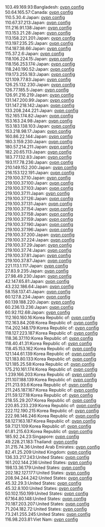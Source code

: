 103.49.169.93:Bangladesh: [ovpn config](vpn/103_49_169_93.ovpn)  
50.64.165.57:Canada: [ovpn config](vpn/50_64_165_57.ovpn)  
110.5.30.4:Japan: [ovpn config](vpn/110_5_30_4.ovpn)  
110.67.37.213:Japan: [ovpn config](vpn/110_67_37_213.ovpn)  
111.216.91.138:Japan: [ovpn config](vpn/111_216_91_138.ovpn)  
113.153.21.28:Japan: [ovpn config](vpn/113_153_21_28.ovpn)  
113.158.221.201:Japan: [ovpn config](vpn/113_158_221_201.ovpn)  
113.197.235.25:Japan: [ovpn config](vpn/113_197_235_25.ovpn)  
114.187.38.66:Japan: [ovpn config](vpn/114_187_38_66.ovpn)  
115.37.2.6:Japan: [ovpn config](vpn/115_37_2_6.ovpn)  
118.106.224.15:Japan: [ovpn config](vpn/118_106_224_15.ovpn)  
118.156.253.174:Japan: [ovpn config](vpn/118_156_253_174.ovpn)  
118.240.190.52:Japan: [ovpn config](vpn/118_240_190_52.ovpn)  
119.173.255.183:Japan: [ovpn config](vpn/119_173_255_183.ovpn)  
121.109.77.83:Japan: [ovpn config](vpn/121_109_77_83.ovpn)  
126.25.132.230:Japan: [ovpn config](vpn/126_25_132_230.ovpn)  
126.77.185.5:Japan: [ovpn config](vpn/126_77_185_5.ovpn)  
126.91.216.219:Japan: [ovpn config](vpn/126_91_216_219.ovpn)  
131.147.200.99:Japan: [ovpn config](vpn/131_147_200_99.ovpn)  
131.147.218.142:Japan: [ovpn config](vpn/131_147_218_142.ovpn)  
133.208.244.221:Japan: [ovpn config](vpn/133_208_244_221.ovpn)  
152.165.174.82:Japan: [ovpn config](vpn/152_165_174_82.ovpn)  
153.163.24.98:Japan: [ovpn config](vpn/153_163_24_98.ovpn)  
153.183.138.103:Japan: [ovpn config](vpn/153_183_138_103.ovpn)  
153.218.98.17:Japan: [ovpn config](vpn/153_218_98_17.ovpn)  
160.86.22.144:Japan: [ovpn config](vpn/160_86_22_144.ovpn)  
180.3.159.230:Japan: [ovpn config](vpn/180_3_159_230.ovpn)  
180.57.214.211:Japan: [ovpn config](vpn/180_57_214_211.ovpn)  
182.20.65.113:Japan: [ovpn config](vpn/182_20_65_113.ovpn)  
183.77.132.83:Japan: [ovpn config](vpn/183_77_132_83.ovpn)  
193.117.78.236:Japan: [ovpn config](vpn/193_117_78_236.ovpn)  
210.149.152.200:Japan: [ovpn config](vpn/210_149_152_200.ovpn)  
216.153.122.191:Japan: [ovpn config](vpn/216_153_122_191.ovpn)  
219.100.37.10:Japan: [ovpn config](vpn/219_100_37_10.ovpn)  
219.100.37.100:Japan: [ovpn config](vpn/219_100_37_100.ovpn)  
219.100.37.103:Japan: [ovpn config](vpn/219_100_37_103.ovpn)  
219.100.37.11:Japan: [ovpn config](vpn/219_100_37_11.ovpn)  
219.100.37.126:Japan: [ovpn config](vpn/219_100_37_126.ovpn)  
219.100.37.131:Japan: [ovpn config](vpn/219_100_37_131.ovpn)  
219.100.37.154:Japan: [ovpn config](vpn/219_100_37_154.ovpn)  
219.100.37.158:Japan: [ovpn config](vpn/219_100_37_158.ovpn)  
219.100.37.159:Japan: [ovpn config](vpn/219_100_37_159.ovpn)  
219.100.37.190:Japan: [ovpn config](vpn/219_100_37_190.ovpn)  
219.100.37.196:Japan: [ovpn config](vpn/219_100_37_196.ovpn)  
219.100.37.200:Japan: [ovpn config](vpn/219_100_37_200.ovpn)  
219.100.37.224:Japan: [ovpn config](vpn/219_100_37_224.ovpn)  
219.100.37.29:Japan: [ovpn config](vpn/219_100_37_29.ovpn)  
219.100.37.74:Japan: [ovpn config](vpn/219_100_37_74.ovpn)  
219.100.37.81:Japan: [ovpn config](vpn/219_100_37_81.ovpn)  
219.100.37.87:Japan: [ovpn config](vpn/219_100_37_87.ovpn)  
221.113.1.117:Japan: [ovpn config](vpn/221_113_1_117.ovpn)  
27.83.9.235:Japan: [ovpn config](vpn/27_83_9_235.ovpn)  
27.98.49.230:Japan: [ovpn config](vpn/27_98_49_230.ovpn)  
42.147.65.81:Japan: [ovpn config](vpn/42_147_65_81.ovpn)  
43.232.186.64:Japan: [ovpn config](vpn/43_232_186_64.ovpn)  
58.158.137.41:Japan: [ovpn config](vpn/58_158_137_41.ovpn)  
60.127.8.234:Japan: [ovpn config](vpn/60_127_8_234.ovpn)  
60.139.188.220:Japan: [ovpn config](vpn/60_139_188_220.ovpn)  
60.236.13.236:Japan: [ovpn config](vpn/60_236_13_236.ovpn)  
60.92.112.68:Japan: [ovpn config](vpn/60_92_112_68.ovpn)  
112.160.160.16:Korea Republic of: [ovpn config](vpn/112_160_160_16.ovpn)  
112.163.84.208:Korea Republic of: [ovpn config](vpn/112_163_84_208.ovpn)  
114.202.148.179:Korea Republic of: [ovpn config](vpn/114_202_148_179.ovpn)  
118.127.223.187:Korea Republic of: [ovpn config](vpn/118_127_223_187.ovpn)  
118.36.37.110:Korea Republic of: [ovpn config](vpn/118_36_37_110.ovpn)  
118.40.41.31:Korea Republic of: [ovpn config](vpn/118_40_41_31.ovpn)  
118.45.153.162:Korea Republic of: [ovpn config](vpn/118_45_153_162.ovpn)  
121.144.61.139:Korea Republic of: [ovpn config](vpn/121_144_61_139.ovpn)  
121.183.80.133:Korea Republic of: [ovpn config](vpn/121_183_80_133.ovpn)  
121.185.25.58:Korea Republic of: [ovpn config](vpn/121_185_25_58.ovpn)  
175.210.161.174:Korea Republic of: [ovpn config](vpn/175_210_161_174.ovpn)  
1.239.166.203:Korea Republic of: [ovpn config](vpn/1_239_166_203.ovpn)  
211.107.188.139:Korea Republic of: [ovpn config](vpn/211_107_188_139.ovpn)  
211.213.93.6:Korea Republic of: [ovpn config](vpn/211_213_93_6.ovpn)  
211.245.187.167:Korea Republic of: [ovpn config](vpn/211_245_187_167.ovpn)  
211.59.127.18:Korea Republic of: [ovpn config](vpn/211_59_127_18.ovpn)  
218.55.29.207:Korea Republic of: [ovpn config](vpn/218_55_29_207.ovpn)  
220.85.233.239:Korea Republic of: [ovpn config](vpn/220_85_233_239.ovpn)  
222.112.190.215:Korea Republic of: [ovpn config](vpn/222_112_190_215.ovpn)  
222.98.146.246:Korea Republic of: [ovpn config](vpn/222_98_146_246.ovpn)  
58.127.163.187:Korea Republic of: [ovpn config](vpn/58_127_163_187.ovpn)  
59.7.121.109:Korea Republic of: [ovpn config](vpn/59_7_121_109.ovpn)  
61.81.215.63:Korea Republic of: [ovpn config](vpn/61_81_215_63.ovpn)  
185.92.24.23:Singapore: [ovpn config](vpn/185_92_24_23.ovpn)  
49.228.21.183:Thailand: [ovpn config](vpn/49_228_21_183.ovpn)  
31.215.74.36:United Arab Emirates: [ovpn config](vpn/31_215_74_36.ovpn)  
82.41.25.209:United Kingdom: [ovpn config](vpn/82_41_25_209.ovpn)  
136.33.217.243:United States: [ovpn config](vpn/136_33_217_243.ovpn)  
161.202.144.236:United States: [ovpn config](vpn/161_202_144_236.ovpn)  
198.13.36.179:United States: [ovpn config](vpn/198_13_36_179.ovpn)  
202.182.127.177:United States: [ovpn config](vpn/202_182_127_177.ovpn)  
208.94.244.242:United States: [ovpn config](vpn/208_94_244_242.ovpn)  
45.32.29.3:United States: [ovpn config](vpn/45_32_29_3.ovpn)  
45.32.8.100:United States: [ovpn config](vpn/45_32_8_100.ovpn)  
50.102.150.199:United States: [ovpn config](vpn/50_102_150_199.ovpn)  
67.164.80.148:United States: [ovpn config](vpn/67_164_80_148.ovpn)  
70.187.203.207:United States: [ovpn config](vpn/70_187_203_207.ovpn)  
71.204.182.72:United States: [ovpn config](vpn/71_204_182_72.ovpn)  
73.241.255.245:United States: [ovpn config](vpn/73_241_255_245.ovpn)  
116.98.203.81:Viet Nam: [ovpn config](vpn/116_98_203_81.ovpn)  
